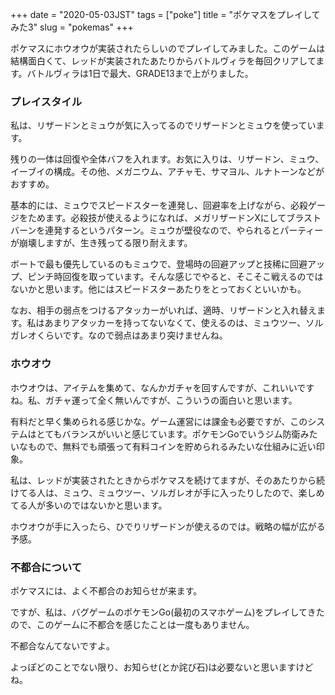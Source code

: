 +++
date = "2020-05-03JST"
tags = ["poke"]
title = "ポケマスをプレイしてみた3"
slug = "pokemas"
+++

ポケマスにホウオウが実装されたらしいのでプレイしてみました。このゲームは結構面白くて、レッドが実装されたあたりからバトルヴィラを毎回クリアしてます。バトルヴィラは1日で最大、GRADE13まで上がりました。

### プレイスタイル

私は、リザードンとミュウが気に入ってるのでリザードンとミュウを使っています。

残りの一体は回復や全体バフを入れます。お気に入りは、リザードン、ミュウ、イーブイの構成。その他、メガニウム、アチャモ、サマヨル、ルナトーンなどがおすすめ。

基本的には、ミュウでスピードスターを連発し、回避率を上げながら、必殺ゲージをためます。必殺技が使えるようになれば、メガリザードンXにしてブラストバーンを連発するというパターン。ミュウが壁役なので、やられるとパーティーが崩壊しますが、生き残ってる限り耐えます。

ボートで最も優先しているのもミュウで、登場時の回避アップと技稀に回避アップ、ピンチ時回復を取っています。そんな感じでやると、そこそこ戦えるのではないかと思います。他にはスピードスターあたりをとっておくといいかも。

なお、相手の弱点をつけるアタッカーがいれば、適時、リザードンと入れ替えます。私はあまりアタッカーを持ってないなくて、使えるのは、ミュウツー、ソルガレオくらいです。なので弱点はあまり突けませんね。

### ホウオウ

ホウオウは、アイテムを集めて、なんかガチャを回すんですが、これいいですね。私、ガチャ運って全く無いんですが、こういうの面白いと思います。

有料だと早く集められる感じかな。ゲーム運営には課金も必要ですが、このシステムはとてもバランスがいいと感じています。ポケモンGoでいうジム防衛みたいなもので、無料でも頑張って有料コインを貯められるみたいな仕組みに近い印象。

私は、レッドが実装されたときからポケマスを続けてますが、そのあたりから続けてる人は、ミュウ、ミュウツー、ソルガレオが手に入ったりしたので、楽しめてる人が多いのではないかと思います。

ホウオウが手に入ったら、ひでりリザードンが使えるのでは。戦略の幅が広がる予感。

### 不都合について

ポケマスには、よく不都合のお知らせが来ます。

ですが、私は、バグゲームのポケモンGo(最初のスマホゲーム)をプレイしてきたので、このゲームに不都合を感じたことは一度もありません。

不都合なんてないですよ。

よっぽどのことでない限り、お知らせ(とか詫び石)は必要ないと思いますけどね。

